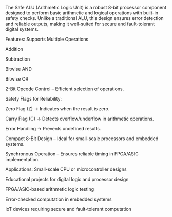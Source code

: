 The Safe ALU (Arithmetic Logic Unit) is a robust 8-bit processor component designed to perform basic arithmetic and logical operations with built-in safety checks. Unlike a traditional ALU, this design ensures error detection and reliable outputs, making it well-suited for secure and fault-tolerant digital systems.

Features:
Supports Multiple Operations

Addition

Subtraction

Bitwise AND

Bitwise OR

2-Bit Opcode Control – Efficient selection of operations.

Safety Flags for Reliability:

Zero Flag (Z) → Indicates when the result is zero.

Carry Flag (C) → Detects overflow/underflow in arithmetic operations.

Error Handling → Prevents undefined results.

Compact 8-Bit Design – Ideal for small-scale processors and embedded systems.

Synchronous Operation – Ensures reliable timing in FPGA/ASIC implementation.

Applications:
Small-scale CPU or microcontroller designs

Educational projects for digital logic and processor design

FPGA/ASIC-based arithmetic logic testing

Error-checked computation in embedded systems

IoT devices requiring secure and fault-tolerant computation
